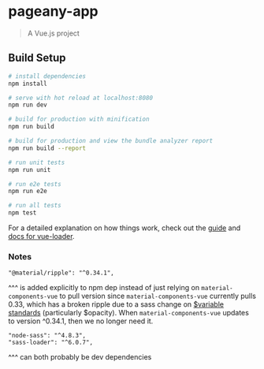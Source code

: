 # pageany-app

> A Vue.js project

## Build Setup

``` bash
# install dependencies
npm install

# serve with hot reload at localhost:8080
npm run dev

# build for production with minification
npm run build

# build for production and view the bundle analyzer report
npm run build --report

# run unit tests
npm run unit

# run e2e tests
npm run e2e

# run all tests
npm test
```

For a detailed explanation on how things work, check out the [guide](http://vuejs-templates.github.io/webpack/) and [docs for vue-loader](http://vuejs.github.io/vue-loader).


### Notes

```
"@material/ripple": "^0.34.1",
```

^^^ is added explicitly to npm dep instead of just relying on `material-components-vue` to pull version since `material-components-vue` currently pulls 0.33, which has a broken ripple due to a sass change on [$variable standards](https://github.com/material-components/material-components-web/pull/2459) (particularly $opacity).  When `material-components-vue` updates to version ^0.34.1, then we no longer need it.

```
"node-sass": "^4.8.3",
"sass-loader": "^6.0.7",
```

^^^ can both probably be dev dependencies